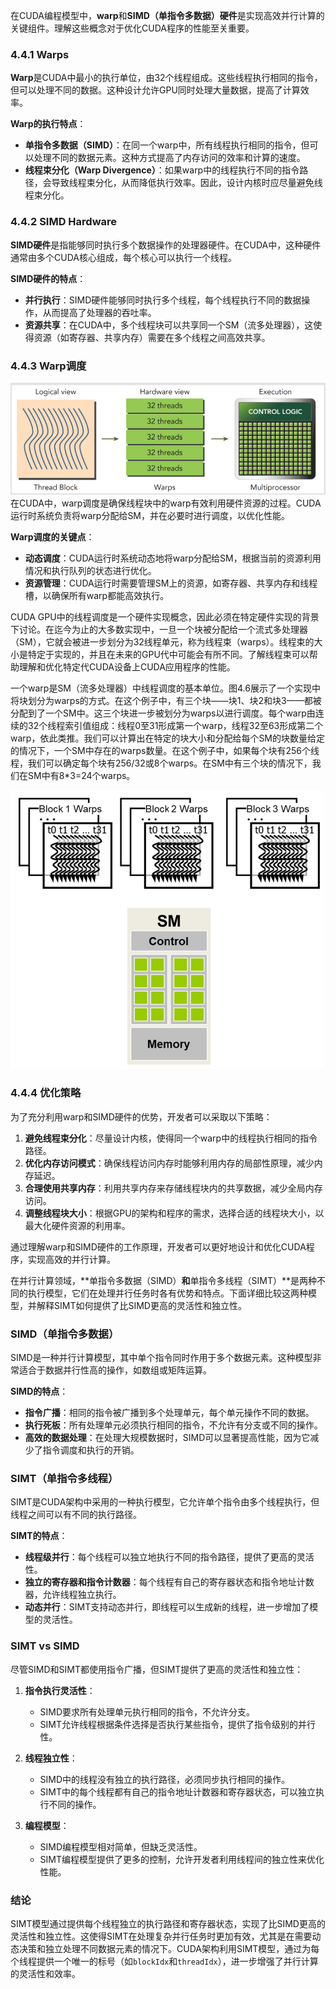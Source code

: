 在CUDA编程模型中，**warp**和**SIMD（单指令多数据）硬件**是实现高效并行计算的关键组件。理解这些概念对于优化CUDA程序的性能至关重要。

### 4.4.1 Warps

**Warp**是CUDA中最小的执行单位，由32个线程组成。这些线程执行相同的指令，但可以处理不同的数据。这种设计允许GPU同时处理大量数据，提高了计算效率。

**Warp的执行特点**：
- **单指令多数据（SIMD）**：在同一个warp中，所有线程执行相同的指令，但可以处理不同的数据元素。这种方式提高了内存访问的效率和计算的速度。
- **线程束分化（Warp Divergence）**：如果warp中的线程执行不同的指令路径，会导致线程束分化，从而降低执行效率。因此，设计内核时应尽量避免线程束分化。

### 4.4.2 SIMD Hardware

**SIMD硬件**是指能够同时执行多个数据操作的处理器硬件。在CUDA中，这种硬件通常由多个CUDA核心组成，每个核心可以执行一个线程。

**SIMD硬件的特点**：
- **并行执行**：SIMD硬件能够同时执行多个线程，每个线程执行不同的数据操作，从而提高了处理器的吞吐率。
- **资源共享**：在CUDA中，多个线程块可以共享同一个SM（流多处理器），这使得资源（如寄存器、共享内存）需要在多个线程之间高效共享。

### 4.4.3 Warp调度
![img_2.png](img_2.png)
在CUDA中，warp调度是确保线程块中的warp有效利用硬件资源的过程。CUDA运行时系统负责将warp分配给SM，并在必要时进行调度，以优化性能。

**Warp调度的关键点**：
- **动态调度**：CUDA运行时系统动态地将warp分配给SM，根据当前的资源利用情况和执行队列的状态进行优化。
- **资源管理**：CUDA运行时需要管理SM上的资源，如寄存器、共享内存和线程槽，以确保所有warp都能高效执行。

CUDA GPU中的线程调度是一个硬件实现概念，因此必须在特定硬件实现的背景下讨论。在迄今为止的大多数实现中，一旦一个块被分配给一个流式多处理器（SM），它就会被进一步划分为32线程单元，称为线程束（warps）。线程束的大小是特定于实现的，并且在未来的GPU代中可能会有所不同。了解线程束可以帮助理解和优化特定代CUDA设备上CUDA应用程序的性能。

一个warp是SM（流多处理器）中线程调度的基本单位。图4.6展示了一个实现中将块划分为warps的方式。在这个例子中，有三个块——块1、块2和块3——都被分配到了一个SM中。这三个块进一步被划分为warps以进行调度。每个warp由连续的32个线程索引值组成：线程0至31形成第一个warp，线程32至63形成第二个warp，依此类推。我们可以计算出在特定的块大小和分配给每个SM的块数量给定的情况下，一个SM中存在的warps数量。在这个例子中，如果每个块有256个线程，我们可以确定每个块有256/32或8个warps。在SM中有三个块的情况下，我们在SM中有8*3=24个warps。

![img_1.png](img_1.png)

### 4.4.4 优化策略

为了充分利用warp和SIMD硬件的优势，开发者可以采取以下策略：

1. **避免线程束分化**：尽量设计内核，使得同一个warp中的线程执行相同的指令路径。
2. **优化内存访问模式**：确保线程访问内存时能够利用内存的局部性原理，减少内存延迟。
3. **合理使用共享内存**：利用共享内存来存储线程块内的共享数据，减少全局内存访问。
4. **调整线程块大小**：根据GPU的架构和程序的需求，选择合适的线程块大小，以最大化硬件资源的利用率。

通过理解warp和SIMD硬件的工作原理，开发者可以更好地设计和优化CUDA程序，实现高效的并行计算。



在并行计算领域，**单指令多数据（SIMD）**和**单指令多线程（SIMT）**是两种不同的执行模型，它们在处理并行任务时各有优势和特点。下面详细比较这两种模型，并解释SIMT如何提供了比SIMD更高的灵活性和独立性。

### SIMD（单指令多数据）

SIMD是一种并行计算模型，其中单个指令同时作用于多个数据元素。这种模型非常适合于数据并行性高的操作，如数组或矩阵运算。

**SIMD的特点**：
- **指令广播**：相同的指令被广播到多个处理单元，每个单元操作不同的数据。
- **执行死板**：所有处理单元必须执行相同的指令，不允许有分支或不同的操作。
- **高效的数据处理**：在处理大规模数据时，SIMD可以显著提高性能，因为它减少了指令调度和执行的开销。

### SIMT（单指令多线程）

SIMT是CUDA架构中采用的一种执行模型，它允许单个指令由多个线程执行，但线程之间可以有不同的执行路径。

**SIMT的特点**：
- **线程级并行**：每个线程可以独立地执行不同的指令路径，提供了更高的灵活性。
- **独立的寄存器和指令计数器**：每个线程有自己的寄存器状态和指令地址计数器，允许线程独立执行。
- **动态并行**：SIMT支持动态并行，即线程可以生成新的线程，进一步增加了模型的灵活性。

### SIMT vs SIMD

尽管SIMD和SIMT都使用指令广播，但SIMT提供了更高的灵活性和独立性：

1. **指令执行灵活性**：
   - SIMD要求所有处理单元执行相同的指令，不允许分支。
   - SIMT允许线程根据条件选择是否执行某些指令，提供了指令级别的并行性。

2. **线程独立性**：
   - SIMD中的线程没有独立的执行路径，必须同步执行相同的操作。
   - SIMT中的每个线程都有自己的指令地址计数器和寄存器状态，可以独立执行不同的操作。

3. **编程模型**：
   - SIMD编程模型相对简单，但缺乏灵活性。
   - SIMT编程模型提供了更多的控制，允许开发者利用线程间的独立性来优化性能。

### 结论

SIMT模型通过提供每个线程独立的执行路径和寄存器状态，实现了比SIMD更高的灵活性和独立性。这使得SIMT在处理复杂并行任务时更加有效，尤其是在需要动态决策和独立处理不同数据元素的情况下。CUDA架构利用SIMT模型，通过为每个线程提供一个唯一的标号（如`blockIdx`和`threadIdx`），进一步增强了并行计算的灵活性和效率。
